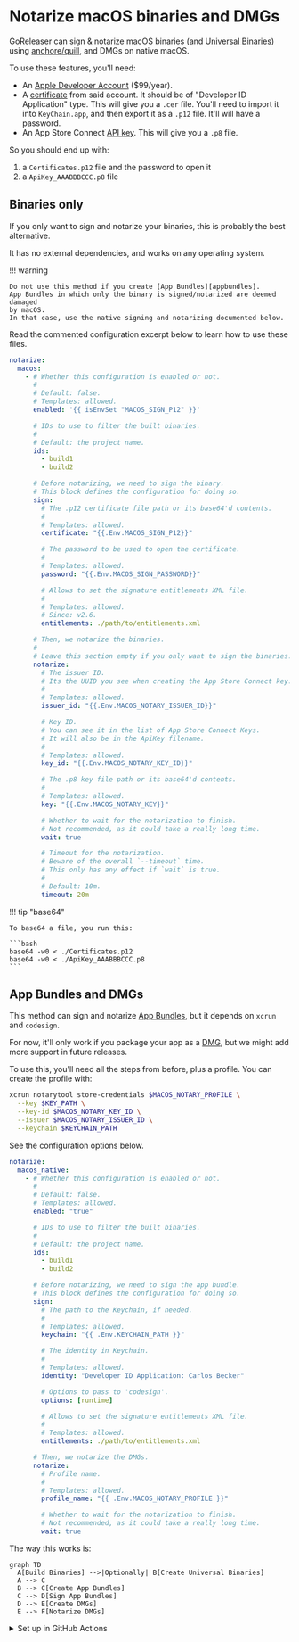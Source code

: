 # Notarize macOS binaries and DMGs

GoReleaser can sign & notarize macOS binaries
(and [Universal Binaries][unibin]) using [anchore/quill][quill], and DMGs on
native macOS.

To use these features, you'll need:

- An [Apple Developer Account](https://developer.apple.com/) ($99/year).
- A [certificate](https://developer.apple.com/account/resources/certificates/add)
  from said account. It should be of "Developer ID Application" type.
  This will give you a `.cer` file. You'll need to import it into
  `KeyChain.app`, and then export it as a `.p12` file. It'll will have a
  password.
- An App Store Connect
  [API key](https://appstoreconnect.apple.com/access/integrations/api/new).
  This will give you a `.p8` file.

So you should end up with:

1. a `Certificates.p12` file and the password to open it
1. a `ApiKey_AAABBBCCC.p8` file

## Binaries only

If you only want to sign and notarize your binaries, this is probably the best
alternative.

It has no external dependencies, and works on any operating system.

!!! warning

    Do not use this method if you create [App Bundles][appbundles].
    App Bundles in which only the binary is signed/notarized are deemed damaged
    by macOS.
    In that case, use the native signing and notarizing documented below.

Read the commented configuration excerpt below to learn how to use these files.

```yaml title=".goreleaser.yaml"
notarize:
  macos:
    - # Whether this configuration is enabled or not.
      #
      # Default: false.
      # Templates: allowed.
      enabled: '{{ isEnvSet "MACOS_SIGN_P12" }}'

      # IDs to use to filter the built binaries.
      #
      # Default: the project name.
      ids:
        - build1
        - build2

      # Before notarizing, we need to sign the binary.
      # This block defines the configuration for doing so.
      sign:
        # The .p12 certificate file path or its base64'd contents.
        #
        # Templates: allowed.
        certificate: "{{.Env.MACOS_SIGN_P12}}"

        # The password to be used to open the certificate.
        #
        # Templates: allowed.
        password: "{{.Env.MACOS_SIGN_PASSWORD}}"

        # Allows to set the signature entitlements XML file.
        #
        # Templates: allowed.
        # Since: v2.6.
        entitlements: ./path/to/entitlements.xml

      # Then, we notarize the binaries.
      #
      # Leave this section empty if you only want to sign the binaries. (<!-- md:version-inline v2.1 -->).
      notarize:
        # The issuer ID.
        # Its the UUID you see when creating the App Store Connect key.
        #
        # Templates: allowed.
        issuer_id: "{{.Env.MACOS_NOTARY_ISSUER_ID}}"

        # Key ID.
        # You can see it in the list of App Store Connect Keys.
        # It will also be in the ApiKey filename.
        #
        # Templates: allowed.
        key_id: "{{.Env.MACOS_NOTARY_KEY_ID}}"

        # The .p8 key file path or its base64'd contents.
        #
        # Templates: allowed.
        key: "{{.Env.MACOS_NOTARY_KEY}}"

        # Whether to wait for the notarization to finish.
        # Not recommended, as it could take a really long time.
        wait: true

        # Timeout for the notarization.
        # Beware of the overall `--timeout` time.
        # This only has any effect if `wait` is true.
        #
        # Default: 10m.
        timeout: 20m
```

<!-- md:templates -->

!!! tip "base64"

    To base64 a file, you run this:

    ```bash
    base64 -w0 < ./Certificates.p12
    base64 -w0 < ./ApiKey_AAABBBCCC.p8
    ```

## App Bundles and DMGs

<!-- md:version v2.8-unreleased -->
<!-- md:pro -->

This method can sign and notarize [App Bundles][appbundles], but it depends on
`xcrun` and `codesign`.

For now, it'll only work if you package your app as a [DMG][DMG], but we might
add more support in future releases.

To use this, you'll need all the steps from before, plus a profile.
You can create the profile with:

```bash
xcrun notarytool store-credentials $MACOS_NOTARY_PROFILE \
  --key $KEY_PATH \
  --key-id $MACOS_NOTARY_KEY_ID \
  --issuer $MACOS_NOTARY_ISSUER_ID \
  --keychain $KEYCHAIN_PATH
```

See the configuration options below.

```yaml title=".goreleaser.yaml"
notarize:
  macos_native:
    - # Whether this configuration is enabled or not.
      #
      # Default: false.
      # Templates: allowed.
      enabled: "true"

      # IDs to use to filter the built binaries.
      #
      # Default: the project name.
      ids:
        - build1
        - build2

      # Before notarizing, we need to sign the app bundle.
      # This block defines the configuration for doing so.
      sign:
        # The path to the Keychain, if needed.
        #
        # Templates: allowed.
        keychain: "{{ .Env.KEYCHAIN_PATH }}"

        # The identity in Keychain.
        #
        # Templates: allowed.
        identity: "Developer ID Application: Carlos Becker"

        # Options to pass to 'codesign'.
        options: [runtime]

        # Allows to set the signature entitlements XML file.
        #
        # Templates: allowed.
        entitlements: ./path/to/entitlements.xml

      # Then, we notarize the DMGs.
      notarize:
        # Profile name.
        #
        # Templates: allowed.
        profile_name: "{{ .Env.MACOS_NOTARY_PROFILE }}"

        # Whether to wait for the notarization to finish.
        # Not recommended, as it could take a really long time.
        wait: true
```

The way this works is:

```mermaid
graph TD
  A[Build Binaries] -->|Optionally| B[Create Universal Binaries]
  A --> C
  B --> C[Create App Bundles]
  C --> D[Sign App Bundles]
  D --> E[Create DMGs]
  E --> F[Notarize DMGs]
```

<details>
  <summary>
    Set up in GitHub Actions
  </summary>

Make sure to read the [official GitHub Guide][gh-guide] as well, but this is how
we are doing it, in case you want to save some time:

```yaml
name: goreleaser
# ...

jobs:
  goreleaser:
    runs-on: macos-latest # only on macos
    steps:
      # ...
      - env:
          MACOS_SIGN_P12: ${{ secrets.MACOS_SIGN_P12 }} # base64 .p12 key
          MACOS_SIGN_PASSWORD: ${{ secrets.MACOS_SIGN_PASSWORD }} # password to open the .p12 file
          KEYCHAIN_PASSWORD: ${{ secrets.KEYCHAIN_PASSWORD }} # a password for our temporary keychain
          MACOS_NOTARY_PROFILE: ${{ secrets.MACOS_NOTARY_PROFILE }} # the profile name to create and use for notarization
          MACOS_NOTARY_KEY: ${{ secrets.MACOS_NOTARY_KEY }} # base64 .p8 key
          MACOS_NOTARY_KEY_ID: ${{ secrets.MACOS_NOTARY_KEY_ID }} # the .p8 key ID
          MACOS_NOTARY_ISSUER_ID: ${{ secrets.MACOS_NOTARY_ISSUER_ID }} # the issuer UUID
        run: |
          # create variables
          CERTIFICATE_PATH=$RUNNER_TEMP/goreleaser.p12
          KEY_PATH=$RUNNER_TEMP/goreleaser.p8
          KEYCHAIN_PATH=$RUNNER_TEMP/goreleaser.keychain-db

          # import certificate and key from secrets
          echo -n "$MACOS_SIGN_P12" | base64 --decode -o $CERTIFICATE_PATH
          echo -n "$MACOS_NOTARY_KEY" | base64 --decode -o $KEY_PATH

          # create temporary keychain
          security create-keychain -p "$KEYCHAIN_PASSWORD" $KEYCHAIN_PATH
          security set-keychain-settings -lut 21600 $KEYCHAIN_PATH
          security unlock-keychain -p "$KEYCHAIN_PASSWORD" $KEYCHAIN_PATH

          # import certificate to keychain
          security import $CERTIFICATE_PATH -P "$MACOS_SIGN_PASSWORD" -A -t cert -f pkcs12 -k $KEYCHAIN_PATH
          security set-key-partition-list -S apple-tool:,apple: -k "$KEYCHAIN_PASSWORD" $KEYCHAIN_PATH
          security list-keychain -d user -s $KEYCHAIN_PATH

          # create notary profile
          xcrun notarytool store-credentials $MACOS_NOTARY_PROFILE \
            --key $KEY_PATH \
            --key-id $MACOS_NOTARY_KEY_ID \
            --issuer $MACOS_NOTARY_ISSUER_ID \
            --keychain $KEYCHAIN_PATH

      # TODO: need to export KEYCHAIN_PATH to the pipeline
```

</details>

[unibin]: ./universalbinaries.md
[appbundles]: ./app_bundles.md
[quill]: https://github.com/anchore/quill
[DMG]: ./dmg.md
[gh-guide]: https://docs.github.com/en/actions/use-cases-and-examples/deploying/installing-an-apple-certificate-on-macos-runners-for-xcode-development

